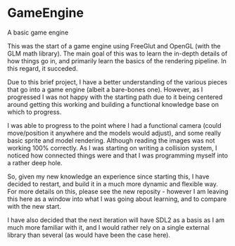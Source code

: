 # GameEngine
A basic game engine

This was the start of a game engine using FreeGlut and OpenGL (with the GLM math library). The main goal of this was to learn
the in-depth details of how things go in, and primarily learn the basics of the rendering pipeline. In this regard, it succeded.

Due to this brief project, I have a better understanding of the various pieces that go into a game engine (albeit a bare-bones one).
However, as I progressed I was not happy with the starting path due to it being centered around getting this working and building
a functional knowledge base on which to progress.

I was able to progress to the point where I had a functional camera (could move/position it anywhere and the models would adjust),
and some really basic sprite and model rendering. Although reading the images was not working 100% correctly.
As I was starting on writing a collision system, I noticed how connected things were and that I was programming myself into a rather
deep hole.

So, given my new knowledge an experience since starting this, I have decided to restart, and build it in a much more dynamic and
flexible way. For more details on this, please see the new reposity - however I am leaving this here as a window into what I was going
about learning, and to compare with the new start.

I have also decided that the next iteration will have SDL2 as a basis as I am much more familiar with it, and I would rather rely on a
single external library than several (as would have been the case here).
